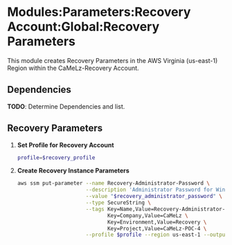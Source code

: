 # Modules:Parameters:Recovery Account:Global:Recovery Parameters

This module creates Recovery Parameters in the AWS Virginia (us-east-1) Region within the
CaMeLz-Recovery Account.

## Dependencies

**TODO**: Determine Dependencies and list.

## Recovery Parameters

1. **Set Profile for Recovery Account**

    ```bash
    profile=$recovery_profile
    ```

1. **Create Recovery Instance Parameters**

    ```bash
    aws ssm put-parameter --name Recovery-Administrator-Password \
                          --description 'Administrator Password for Windows Instances' \
                          --value "$recovery_administrator_password" \
                          --type SecureString \
                          --tags Key=Name,Value=Recovery-Administrator-Password \
                                 Key=Company,Value=CaMeLz \
                                 Key=Environment,Value=Recovery \
                                 Key=Project,Value=CaMeLz-POC-4 \
                          --profile $profile --region us-east-1 --output text
    ```
